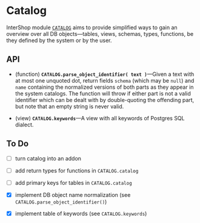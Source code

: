 

# Catalog

InterShop module [`CATALOG`](../db/070-catalog.sql) aims to provide simplified ways to gain an overview over
all DB objects—tables, views, schemas, types, functions, be they defined by the system or by the user.

## API

* (function) **`CATALOG.parse_object_identifier( text )`**—Given a text with at most one unquoted dot, return fields
  `schema` (which may be `null`) and `name` containing the normalized versions of both parts as they appear
  in the system catalogs. The function will throw if either part is not a valid identifier which can be
  dealt with by double-quoting the offending part, but note that an empty string is never valid.

* (view) **`CATALOG.keywords`**—A view with all keywords of Postgres SQL dialect.

## To Do

* [ ] turn catalog into an addon
* [ ] add return types for functions in `CATALOG.catalog`
* [ ] add primary keys for tables in `CATALOG.catalog`
* [X] implement DB object name normalization (see `CATALOG.parse_object_identifier()`)
* [X] implement table of keywords (see `CATALOG.keywords`)

